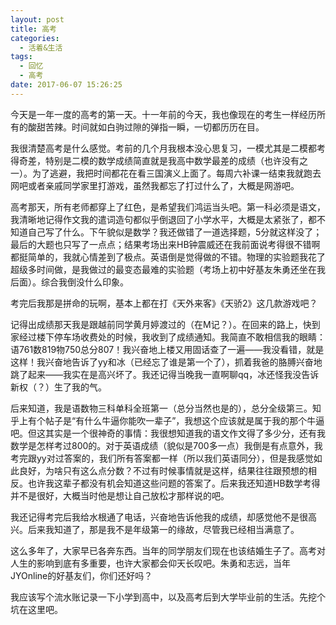 ```yaml
---
layout: post
title: 高考
categories:
  - 活着&生活
tags:
  - 回忆
  - 高考
date: 2017-06-07 15:26:25
---
```


今天是一年一度的高考的第一天。十一年前的今天，我也像现在的考生一样经历所有的酸甜苦辣。时间就如白驹过隙的弹指一瞬，一切都历历在目。

<!--more-->

我很清楚高考是什么感觉。考前的几个月我根本没心思复习，一模尤其是二模都考得奇差，特别是二模的数学成绩简直就是我高中数学最差的成绩（也许没有之一）。为了逃避，我把时间都花在看三国演义上面了。每周六补课一结束我就跑去网吧或者亲戚同学家里打游戏，虽然我都忘了打过什么了，大概是网游吧。

高考那天，所有老师都穿上了红色，是希望我们鸿运当头吧。第一科必须是语文，我清晰地记得作文我的遣词造句都似乎倒退回了小学水平，大概是太紧张了，都不知道自己写了什么。下午貌似是数学？我还做错了一道选择题，5分就这样没了；最后的大题也只写了一点点；结果考场出来HB钟震威还在我前面说考得很不错啊都挺简单的，我就心情差到了极点。英语倒是觉得做的不错。物理的实验题我花了超级多时间做，是我做过的最变态最难的实验题（考场上初中好基友朱勇还坐在我后面）。综合我倒没什么印象。

考完后我那是拼命的玩啊，基本上都在打《天外来客》《天骄2》这几款游戏吧？

记得出成绩那天我是跟越前同学黄月婷渡过的（在M记？）。在回来的路上，快到家经过楼下停车场收费处的时候，我收到了成绩通知。我简直不敢相信我的眼睛：语761数819物750总分807！我兴奋地上楼又用固话查了一遍——我没看错，就是这样！我兴奋地告诉了yy和冰（已经忘了谁是第一个了），抓着我爸的胳膊兴奋地跳了起来——我实在是高兴坏了。我还记得当晚我一直啊聊qq，冰还怪我没告诉新权（？）生了我的气。

后来知道，我是语数物三科单科全班第一（总分当然也是的），总分全级第三。知乎上有个帖子是“有什么牛逼你能吹一辈子”，我想这个应该就是属于我的那个牛逼吧。但这其实是一个很神奇的事情：我很想知道我的语文作文得了多少分，还有我数学是怎样考过800的。对于英语成绩（貌似是700多一点）我倒是有点意外，我考完跟yy对过答案的，我们所有答案都一样（所以我们英语同分），但是我感觉如此良好，为啥只有这么点分数？不过有时候事情就是这样，结果往往跟预想的相反。也许我这辈子都没有机会知道这些问题的答案了。后来我还知道HB数学考得并不是很好，大概当时他是想让自己放松才那样说的吧。

我还记得考完后我给水根通了电话，兴奋地告诉他我的成绩，却感觉他不是很高兴。后来我知道了，那是我不是年级第一的缘故，尽管我已经相当满意了。

这么多年了，大家早已各奔东西。当年的同学朋友们现在也该结婚生子了。高考对人生的影响到底有多重要，也许大家都会仰天长叹吧。朱勇和志远，当年JYOnline的好基友们，你们还好吗？

我应该写个流水账记录一下小学到高中，以及高考后到大学毕业前的生活。先挖个坑在这里吧。
